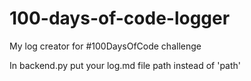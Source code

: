 # 100-days-of-code-logger
My log creator for #100DaysOfCode challenge

In backend.py put your log.md file path instead of 'path'
